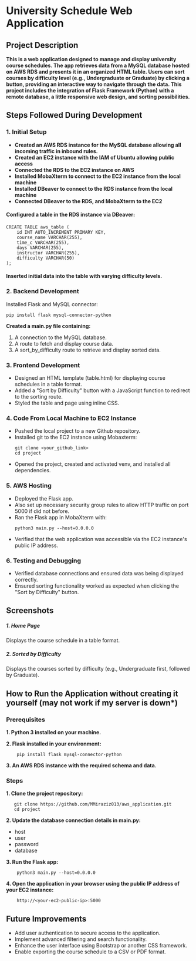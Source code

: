 University Schedule Web Application
=======

## Project Description

**This is a web application designed to manage and display university course schedules. 
The app retrieves data from a MySQL database hosted on AWS RDS and presents it in an organized HTML table.
Users can sort courses by difficulty level (e.g., Undergraduate or Graduate) by clicking a button, providing 
an interactive way to navigate through the data. This project includes the integration of Flask Framework (Python) with 
a remote database, a little responsive web design, and sorting possibilities.**

## Steps Followed During Development

### 1. Initial Setup

* **Created an AWS RDS instance for the MySQL database allowing all incoming traffic in inbound rules.**
* **Created an EC2 instance with the IAM of Ubuntu allowing public access**
* **Connected the RDS to the EC2 instance on AWS**
* **Installed MobaXterm to connect to the EC2 instance from the local machine**
* **Installed DBeaver to connect to the RDS instance from the local machine**
* **Connected DBeaver to the RDS, and MobaXterm to the EC2**

#### Configured a table in the RDS instance via DBeaver:

~~~
CREATE TABLE aws_table (
    id INT AUTO_INCREMENT PRIMARY KEY,
    course_name VARCHAR(255),
    time_c VARCHAR(255),
    days VARCHAR(255),
    instructor VARCHAR(255),
    difficulty VARCHAR(50)
);
~~~

#### Inserted initial data into the table with varying difficulty levels.
### 2. Backend Development
Installed Flask and MySQL connector:
 ```
pip install flask mysql-connector-python
```
**Created a main.py file containing:**
1. A connection to the MySQL database. 
2. A route to fetch and display course data. 
3. A sort_by_difficulty route to retrieve and display sorted data.
### 3. Frontend Development
* Designed an HTML template (table.html) for displaying course schedules in a table format. 
* Added a "Sort by Difficulty" button with a JavaScript function to redirect to the sorting route.
* Styled the table and page using inline CSS.
### 4. Code From Local Machine to EC2 Instance
* Pushed the local project to a new Github repository.
* Installed git to the EC2 instance using Mobaxterm:
    ```
    git clone <your_github_link>
    cd project
    ``` 
* Opened the project, created and activated venv, and installed all dependencies.
### 5. AWS Hosting
* Deployed the Flask app. 
* Also set up necessary security group rules to allow HTTP traffic on port 5000 if did not before.
* Ran the Flask app in MobaXterm with:
    ```commandline
    python3 main.py --host=0.0.0.0
    ```
* Verified that the web application was accessible via the EC2 instance's public IP address.
### 6. Testing and Debugging
* Verified database connections and ensured data was being displayed correctly.
* Ensured sorting functionality worked as expected when clicking the "Sort by Difficulty" button.

## Screenshots

##### 1. Home Page



Displays the course schedule in a table format.


##### 2. Sorted by Difficulty


Displays the courses sorted by difficulty (e.g., Undergraduate first, followed by Graduate).

## How to Run the Application without creating it yourself (may not work if my server is down*)

### Prerequisites

**1. Python 3 installed on your machine.**

**2. Flask installed in your environment:**

        pip install flask mysql-connector-python
**3. An AWS RDS instance with the required schema and data.** 

### Steps

**1. Clone the project repository:**

 ```
    git clone https://github.com/MMiraziz013/aws_application.git
    cd project
```

**2. Update the database connection details in main.py:**

* host
* user
* password
* database 

**3. Run the Flask app:**

```commandline
    python3 main.py --host=0.0.0.0
```
**4. Open the application in your browser using the public IP address of your EC2 instance:**

```
    http://<your-ec2-public-ip>:5000
```

## Future Improvements

* Add user authentication to secure access to the application.
* Implement advanced filtering and search functionality.
* Enhance the user interface using Bootstrap or another CSS framework.
* Enable exporting the course schedule to a CSV or PDF format.